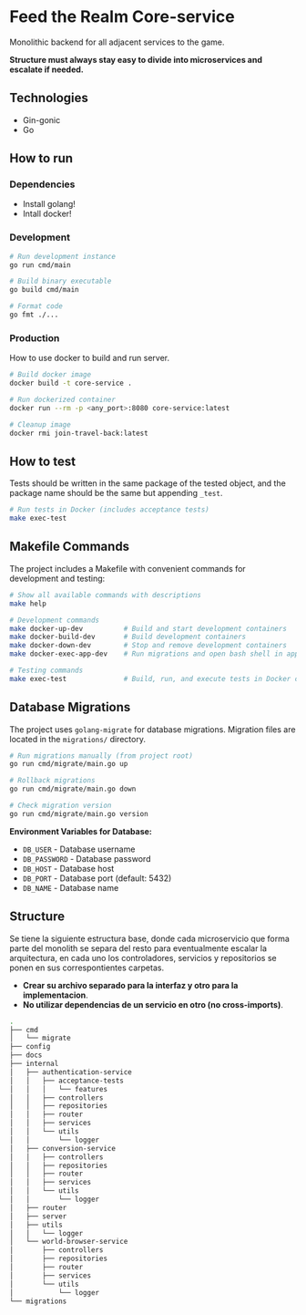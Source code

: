 # Feed the Realm Core-service

Monolithic backend for all adjacent services to the game.

**Structure must always stay easy to divide into microservices and escalate if needed.**

## Technologies

- Gin-gonic
- Go

## How to run

### Dependencies

- Install golang!
- Intall docker!

### Development

```bash
# Run development instance
go run cmd/main

# Build binary executable
go build cmd/main

# Format code
go fmt ./...
```

### Production

How to use docker to build and run server.

```bash
# Build docker image
docker build -t core-service .

# Run dockerized container
docker run --rm -p <any_port>:8080 core-service:latest

# Cleanup image
docker rmi join-travel-back:latest
```

## How to test

Tests should be written in the same package of the tested object, and the package name should be the same but appending `_test`.

```bash
# Run tests in Docker (includes acceptance tests)
make exec-test
```

## Makefile Commands

The project includes a Makefile with convenient commands for development and testing:

```bash
# Show all available commands with descriptions
make help

# Development commands
make docker-up-dev          # Build and start development containers
make docker-build-dev       # Build development containers
make docker-down-dev        # Stop and remove development containers
make docker-exec-app-dev    # Run migrations and open bash shell in app container

# Testing commands
make exec-test              # Build, run, and execute tests in Docker containers
```

## Database Migrations

The project uses `golang-migrate` for database migrations. Migration files are located in the `migrations/` directory.

```bash
# Run migrations manually (from project root)
go run cmd/migrate/main.go up

# Rollback migrations
go run cmd/migrate/main.go down

# Check migration version
go run cmd/migrate/main.go version
```

**Environment Variables for Database:**

- `DB_USER` - Database username
- `DB_PASSWORD` - Database password
- `DB_HOST`     - Database host
- `DB_PORT` - Database port (default: 5432)
- `DB_NAME` - Database name


## Structure

Se tiene la siguiente estructura base, donde cada microservicio que forma parte del monolith se separa del resto para eventualmente escalar la arquitectura,
en cada uno los controladores, servicios y repositorios se ponen en sus correspontientes carpetas.

- **Crear su archivo separado para la interfaz y otro para la implementacion**.
- **No utilizar dependencias de un servicio en otro (no cross-imports)**.

```bash
.
├── cmd
│   └── migrate
├── config
├── docs
├── internal
│   ├── authentication-service
│   │   ├── acceptance-tests
│   │   │   └── features
│   │   ├── controllers
│   │   ├── repositories
│   │   ├── router
│   │   ├── services
│   │   └── utils
│   │       └── logger
│   ├── conversion-service
│   │   ├── controllers
│   │   ├── repositories
│   │   ├── router
│   │   ├── services
│   │   └── utils
│   │       └── logger
│   ├── router
│   ├── server
│   ├── utils
│   │   └── logger
│   └── world-browser-service
│       ├── controllers
│       ├── repositories
│       ├── router
│       ├── services
│       └── utils
│           └── logger
└── migrations
```
